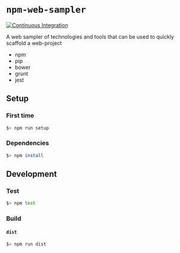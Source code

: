 # `npm-web-sampler`

[![Continuous Integration](https://github.com/percebus/npm-web-sampler/actions/workflows/actions.yml/badge.svg)](https://github.com/percebus/npm-web-sampler/actions/workflows/actions.yml)

A web sampler of technologies and tools that can be used to quickly scaffold a web-project

* npm
* pip
* bower
* grunt
* jest

## Setup

### First time

```bash
$> npm run setup
```

### Dependencies

```bash
$> npm install
```

## Development

### Test

```bash
$> npm test
```

### Build

#### `dist`

```bash
$> npm run dist
```
